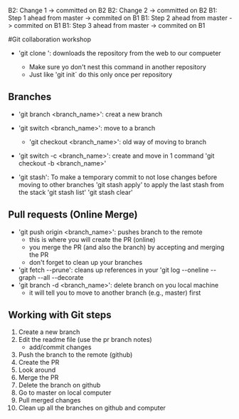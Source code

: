 B2: Change 1 -> committed on B2
B2: Change 2 -> committed on B2
B1: Step 1 ahead from master -> commited on B1
B1: Step 2 ahead from master -> commited on B1
B1: Step 3 ahead from master -> commited on B1

#Git collaboration workshop

- 'git clone <URL>': downloads the repository from the web to our compueter
	- Make sure yo don't nest this command in another repository
	- Just like 'git init´ do this only once per repository

## Branches

- 'git branch <branch_name>': creat a new branch
- 'git switch <branch_name>': move to a branch
	- 'git checkout <branch_name>': old way of moving to branch

- 'git switch -c <branch_name>': create and move in 1 command
	'git checkout -b <branch_name>'

- 'git stash': To make a temporary commit to not lose changes before moving to other branches
	'git stash apply' to apply the last stash from the stack
	'git stash list'
	'git stash clear'

## Pull requests (Online Merge)

- 'git push origin <branch_name>': pushes branch to the remote
	- this is where you will create the PR (online)
	- you merge the PR (and also the branch) by accepting and merging the PR
	- don't forget to clean up your branches
- 'git fetch --prune': cleans up references in your 'git log --oneline --graph --all --decorate
- 'git branch -d <branch_name>': delete branch on you local machine
	- it will tell you to move to another branch (e.g., master) first

## Working with Git steps

1. Create a new branch
2. Edit the readme file (use the pr branch notes)
	- add/commit changes
3. Push the branch to the remote (github)
4. Create the PR
5. Look around
6. Merge the PR
7. Delete the branch on github
8. Go to master on local computer
9. Pull merged changes
10. Clean up all the branches on github and computer
